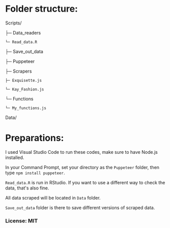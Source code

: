 # Folder structure:

Scripts/

├─ Data_readers

    └─ Read_data.R

├─ Save_out_data

├─ Puppeteer

├─ Scrapers

    ├─ Exquisette.js

    └─ Kay_Fashion.js

└─ Functions

    └─ My_functions.js

Data/

# Preparations:

I used Visual Studio Code to run these codes, make sure to have Node.js installed.

In your Command Prompt, set your directory as the `Puppeteer` folder, then type `npm install puppeteer`.

`Read_data.R` is run in RStudio. If you want to use a different way to check the data, that's also fine.

All data scraped will be located in `Data` folder.

`Save_out_data` folder is there to save different versions of scraped data.

### License: MIT

